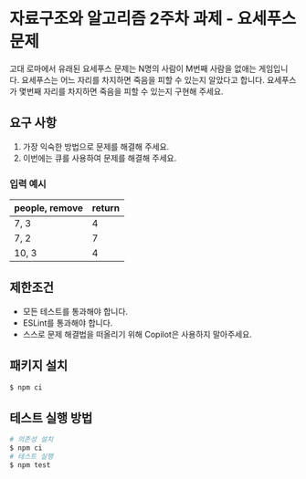 # 자료구조와 알고리즘 2주차 과제 - 요세푸스 문제

고대 로마에서 유래된 요세푸스 문제는 N명의 사람이 M번째 사람을 없애는 게임입니다. 요세푸스는 어느 자리를 차지하면 죽음을 피할 수 있는지 알았다고 합니다. 요세푸스가 몇번째 자리를 차지하면 죽음을 피할 수 있는지 구현해 주세요.

## 요구 사항

1. 가장 익숙한 방법으로 문제를 해결해 주세요.
2. 이번에는 큐를 사용하여 문제를 해결해 주세요.

### 입력 예시

| people, remove | return |
| --- | --- |
| 7, 3 | 4 |
| 7, 2 | 7 |
| 10, 3 | 4 |

## 제한조건

- 모든 테스트를 통과해야 합니다.
- ESLint를 통과해야 합니다.
- 스스로 문제 해결법을 떠올리기 위해 Copilot은 사용하지 말아주세요.

## 패키지 설치

```bash
$ npm ci
```

## 테스트 실행 방법

```bash
# 의존성 설치
$ npm ci
# 테스트 실행
$ npm test
```
